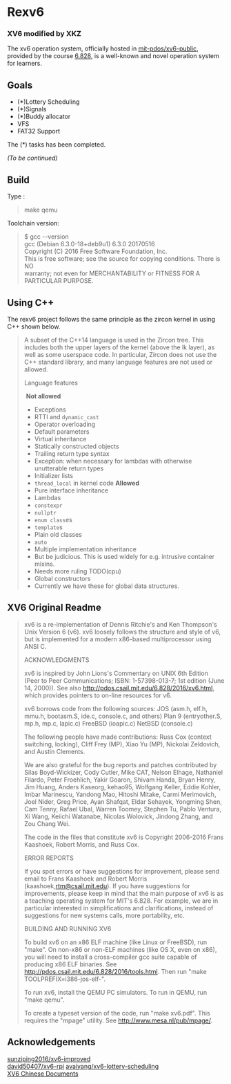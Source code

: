 # Rexv6
### XV6 modified by XKZ
The xv6 operation system, officially hosted in [mit-pdos/xv6-public](https://github.com/mit-pdos/xv6-public), provided by the course [6.828](https://pdos.csail.mit.edu/6.828/), is a well-known and novel operation system for learners.  

## Goals
- (*)Lottery Scheduling
- (*)Signals  
- (*)Buddy allocator
- VFS
- FAT32 Support  

The (*) tasks has been completed.  

*(To be continued)*  

## Build
Type :  
> make qemu  

Toolchain version:
>$ gcc --version  
>gcc (Debian 6.3.0-18+deb9u1) 6.3.0 20170516  
>Copyright (C) 2016 Free Software Foundation, Inc.  
>This is free software; see the source for copying conditions.  There is NO  
>warranty; not even for MERCHANTABILITY or FITNESS FOR A PARTICULAR PURPOSE.  


## Using C++
The rexv6 project follows the same principle as the zircon kernel in using  C++ shown below.  
> A subset of the C++14 language is used in the Zircon tree. This includes both the upper layers of the kernel (above the lk layer), as well as some userspace code. In particular, Zircon does not use the C++ standard library, and many language features are not used or allowed.
>
> Language features
>
> ​	 **Not allowed**
>
> - Exceptions
> - RTTI and `dynamic_cast`
> - Operator overloading
> - Default parameters
> - Virtual inheritance
> - Statically constructed objects
> - Trailing return type syntax
> - Exception: when necessary for lambdas with otherwise unutterable return types
> - Initializer lists
> - `thread_local` in kernel code
> **Allowed**
> - Pure interface inheritance
> - Lambdas
> - `constexpr`
> - `nullptr`
> - `enum class`es
> - `template`s
> - Plain old classes
> - `auto`
> - Multiple implementation inheritance
> - But be judicious. This is used widely for e.g. intrusive container mixins.
> - Needs more ruling TODO(cpu)
> - Global constructors
> - Currently we have these for global data structures.
>

## XV6 Original Readme

> xv6 is a re-implementation of Dennis Ritchie's and Ken Thompson's Unix
> Version 6 (v6).  xv6 loosely follows the structure and style of v6,
> but is implemented for a modern x86-based multiprocessor using ANSI C.
>
> ACKNOWLEDGMENTS
>
> xv6 is inspired by John Lions's Commentary on UNIX 6th Edition (Peer
> to Peer Communications; ISBN: 1-57398-013-7; 1st edition (June 14,
> 2000)). See also http://pdos.csail.mit.edu/6.828/2016/xv6.html, which
> provides pointers to on-line resources for v6.
>
> xv6 borrows code from the following sources:
>     JOS (asm.h, elf.h, mmu.h, bootasm.S, ide.c, console.c, and others)
>     Plan 9 (entryother.S, mp.h, mp.c, lapic.c)
>     FreeBSD (ioapic.c)
>     NetBSD (console.c) 
>
> The following people have made contributions: Russ Cox (context switching,
> locking), Cliff Frey (MP), Xiao Yu (MP), Nickolai Zeldovich, and Austin
> Clements.
>
> We are also grateful for the bug reports and patches contributed by Silas
> Boyd-Wickizer, Cody Cutler, Mike CAT, Nelson Elhage, Nathaniel Filardo, Peter
> Froehlich, Yakir Goaron, Shivam Handa, Bryan Henry, Jim Huang, Anders Kaseorg,
> kehao95, Wolfgang Keller, Eddie Kohler, Imbar Marinescu, Yandong Mao, Hitoshi
> Mitake, Carmi Merimovich, Joel Nider, Greg Price, Ayan Shafqat, Eldar Sehayek,
> Yongming Shen, Cam Tenny, Rafael Ubal, Warren Toomey, Stephen Tu, Pablo Ventura,
> Xi Wang, Keiichi Watanabe, Nicolas Wolovick, Jindong Zhang, and Zou Chang Wei.
>
> The code in the files that constitute xv6 is
> Copyright 2006-2016 Frans Kaashoek, Robert Morris, and Russ Cox.
>
> ERROR REPORTS
>
> If you spot errors or have suggestions for improvement, please send email to
> Frans Kaashoek and Robert Morris (kaashoek,rtm@csail.mit.edu).  If you have
> suggestions for improvements, please keep in mind that the main purpose of xv6
> is as a teaching operating system for MIT's 6.828. For example, we are in
> particular interested in simplifications and clarifications, instead of
> suggestions for new systems calls, more portability, etc.
>
> BUILDING AND RUNNING XV6
>
> To build xv6 on an x86 ELF machine (like Linux or FreeBSD), run "make".
> On non-x86 or non-ELF machines (like OS X, even on x86), you will
> need to install a cross-compiler gcc suite capable of producing x86 ELF
> binaries.  See http://pdos.csail.mit.edu/6.828/2016/tools.html.
> Then run "make TOOLPREFIX=i386-jos-elf-".
>
> To run xv6, install the QEMU PC simulators.  To run in QEMU, run "make qemu".
>
> To create a typeset version of the code, run "make xv6.pdf".  This
> requires the "mpage" utility.  See http://www.mesa.nl/pub/mpage/.



## Acknowledgements
[sunziping2016/xv6-improved](https://github.com/sunziping2016/xv6-improved)  
[david50407/xv6-rpi](https://github.com/david50407/xv6-rpi/tree/master/src)
[avaiyang/xv6-lottery-scheduling](https://github.com/avaiyang/xv6-lottery-scheduling)  
[XV6 Chinese Documents](https://github.com/ranxian/xv6-chinese)    